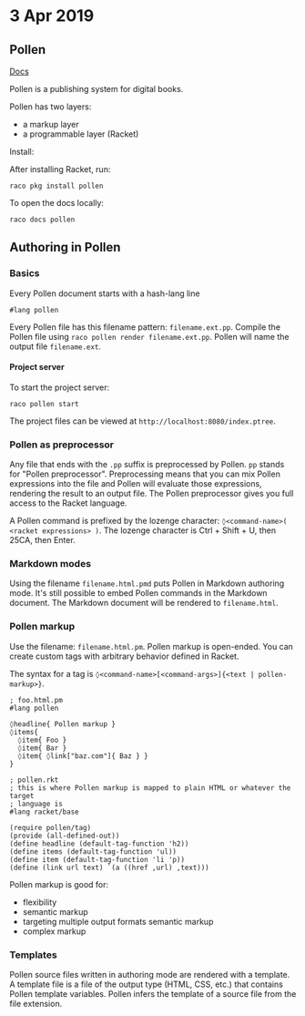 # 3 Apr 2019

## Pollen

[Docs](https://docs.racket-lang.org/pollen/)

Pollen is a publishing system for digital books.

Pollen has two layers:

- a markup layer
- a programmable layer (Racket)

Install:

After installing Racket, run:

```
raco pkg install pollen
```

To open the docs locally:

```
raco docs pollen
```

## Authoring in Pollen

### Basics

Every Pollen document starts with a hash-lang line

```
#lang pollen
```

Every Pollen file has this filename pattern: `filename.ext.pp`.
Compile the Pollen file using `raco pollen render filename.ext.pp`.
Pollen will name the output file `filename.ext`.

#### Project server

To start the project server:

```
raco pollen start
```

The project files can be viewed at `http://localhost:8080/index.ptree`.


### Pollen as preprocessor

Any file that ends with the `.pp` suffix is preprocessed by Pollen.
`pp` stands for "Pollen preprocessor".
Preprocessing means that you can mix Pollen expressions into the file and Pollen
will evaluate those expressions, rendering the result to an output file.
The Pollen preprocessor gives you full access to the Racket language.

A Pollen command is prefixed by the lozenge character: 
`◊<command-name>( <racket expressions> )`.
The lozenge character is Ctrl + Shift + U, then 25CA, then Enter.

### Markdown modes

Using the filename `filename.html.pmd` puts Pollen in Markdown authoring mode.
It's still possible to embed Pollen commands in the Markdown document.
The Markdown document will be rendered to `filename.html`.

### Pollen markup

Use the filename: `filename.html.pm`.
Pollen markup is open-ended.
You can create custom tags with arbitrary behavior defined in Racket.

The syntax for a tag is `◊<command-name>[<command-args>]{<text | pollen-markup>}`.

```
; foo.html.pm
#lang pollen

◊headline{ Pollen markup }
◊items{
  ◊item{ Foo }
  ◊item{ Bar }
  ◊item{ ◊link["baz.com"]{ Baz } }
}
```

```racket
; pollen.rkt
; this is where Pollen markup is mapped to plain HTML or whatever the target 
; language is
#lang racket/base

(require pollen/tag)
(provide (all-defined-out))
(define headline (default-tag-function 'h2))
(define items (default-tag-function 'ul))
(define item (default-tag-function 'li 'p))
(define (link url text) `(a ((href ,url) ,text)))
```

Pollen markup is good for:

- flexibility
- semantic markup
- targeting multiple output formats semantic markup
- complex markup

### Templates

Pollen source files written in authoring mode are rendered with a template.
A template file is a file of the output type (HTML, CSS, etc.) that contains
Pollen template variables.
Pollen infers the template of a source file from the file extension.
